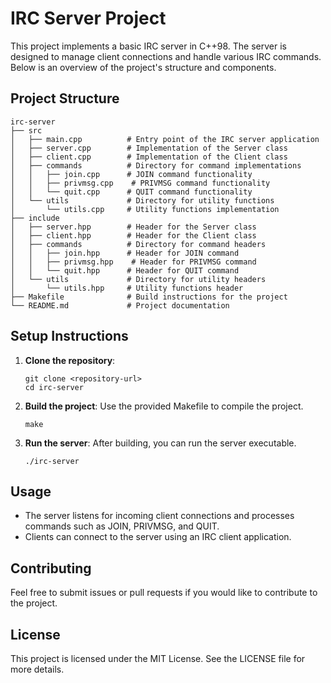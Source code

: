 # IRC Server Project

This project implements a basic IRC server in C++98. The server is designed to manage client connections and handle various IRC commands. Below is an overview of the project's structure and components.

## Project Structure

```
irc-server
├── src
│   ├── main.cpp          # Entry point of the IRC server application
│   ├── server.cpp        # Implementation of the Server class
│   ├── client.cpp        # Implementation of the Client class
│   ├── commands          # Directory for command implementations
│   │   ├── join.cpp      # JOIN command functionality
│   │   ├── privmsg.cpp    # PRIVMSG command functionality
│   │   └── quit.cpp      # QUIT command functionality
│   └── utils             # Directory for utility functions
│       └── utils.cpp     # Utility functions implementation
├── include
│   ├── server.hpp        # Header for the Server class
│   ├── client.hpp        # Header for the Client class
│   ├── commands          # Directory for command headers
│   │   ├── join.hpp      # Header for JOIN command
│   │   ├── privmsg.hpp    # Header for PRIVMSG command
│   │   └── quit.hpp      # Header for QUIT command
│   └── utils             # Directory for utility headers
│       └── utils.hpp     # Utility functions header
├── Makefile              # Build instructions for the project
└── README.md             # Project documentation
```

## Setup Instructions

1. **Clone the repository**: 
   ```
   git clone <repository-url>
   cd irc-server
   ```

2. **Build the project**: 
   Use the provided Makefile to compile the project.
   ```
   make
   ```

3. **Run the server**: 
   After building, you can run the server executable.
   ```
   ./irc-server
   ```

## Usage

- The server listens for incoming client connections and processes commands such as JOIN, PRIVMSG, and QUIT.
- Clients can connect to the server using an IRC client application.

## Contributing

Feel free to submit issues or pull requests if you would like to contribute to the project. 

## License

This project is licensed under the MIT License. See the LICENSE file for more details.